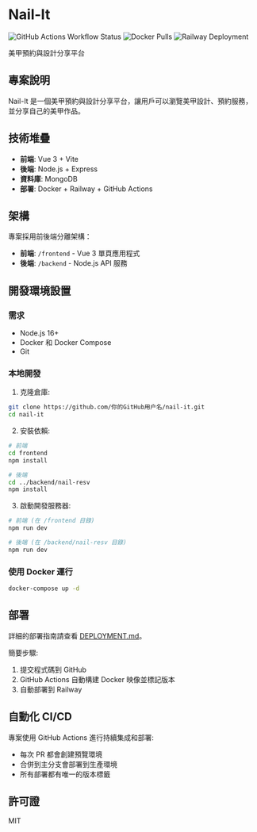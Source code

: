 # Nail-It

![GitHub Actions Workflow Status](https://img.shields.io/github/actions/workflow/status/你的GitHub用户名/nail-it/deploy.yml?label=部署)
![Docker Pulls](https://img.shields.io/docker/pulls/yunn0123/nail-it-frontend)
![Railway Deployment](https://img.shields.io/badge/railway-deployed-success)

美甲預約與設計分享平台

## 專案說明

Nail-It 是一個美甲預約與設計分享平台，讓用戶可以瀏覽美甲設計、預約服務，並分享自己的美甲作品。

## 技術堆疊

- **前端**: Vue 3 + Vite
- **後端**: Node.js + Express
- **資料庫**: MongoDB
- **部署**: Docker + Railway + GitHub Actions

## 架構

專案採用前後端分離架構：

- **前端**: `/frontend` - Vue 3 單頁應用程式
- **後端**: `/backend` - Node.js API 服務

## 開發環境設置

### 需求

- Node.js 16+
- Docker 和 Docker Compose
- Git

### 本地開發

1. 克隆倉庫:

```bash
git clone https://github.com/你的GitHub用户名/nail-it.git
cd nail-it
```

2. 安裝依賴:

```bash
# 前端
cd frontend
npm install

# 後端
cd ../backend/nail-resv
npm install
```

3. 啟動開發服務器:

```bash
# 前端 (在 /frontend 目錄)
npm run dev

# 後端 (在 /backend/nail-resv 目錄)
npm run dev
```

### 使用 Docker 運行

```bash
docker-compose up -d
```

## 部署

詳細的部署指南請查看 [DEPLOYMENT.md](DEPLOYMENT.md)。

簡要步驟:

1. 提交程式碼到 GitHub
2. GitHub Actions 自動構建 Docker 映像並標記版本
3. 自動部署到 Railway

## 自動化 CI/CD

專案使用 GitHub Actions 進行持續集成和部署:

- 每次 PR 都會創建預覽環境
- 合併到主分支會部署到生產環境
- 所有部署都有唯一的版本標籤

## 許可證

MIT
